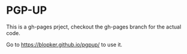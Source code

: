 # PGP-UP
This is a gh-pages prject, checkout the gh-pages branch for the actual code.

Go to https://blopker.github.io/pgpup/ to use it.
